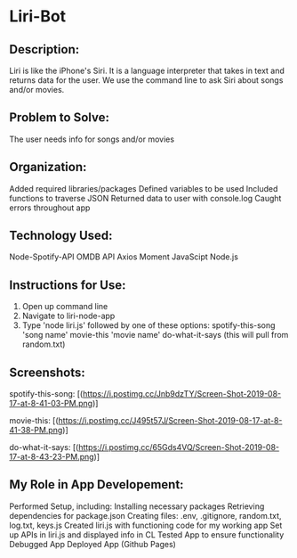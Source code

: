 # Liri-Bot

## Description: 
Liri is like the iPhone's Siri. It is a language interpreter that takes in text and returns data for the user. We use the command line to ask Siri about songs and/or movies.

## Problem to Solve: 
The user needs info for songs and/or movies

## Organization: 
Added required libraries/packages
Defined variables to be used
Included functions to traverse JSON
Returned data to user with console.log
Caught errors throughout app

## Technology Used:
Node-Spotify-API
OMDB API
Axios
Moment
JavaScipt
Node.js

## Instructions for Use:
1. Open up command line
2. Navigate to liri-node-app
3. Type 'node liri.js' followed by one of these options:
    spotify-this-song 'song name'
    movie-this 'movie name'
    do-what-it-says (this will pull from random.txt)

## Screenshots:
spotify-this-song: [(https://i.postimg.cc/Jnb9dzTY/Screen-Shot-2019-08-17-at-8-41-03-PM.png)]

movie-this: [(https://i.postimg.cc/J495t57J/Screen-Shot-2019-08-17-at-8-41-38-PM.png)]

do-what-it-says: [(https://i.postimg.cc/65Gds4VQ/Screen-Shot-2019-08-17-at-8-43-23-PM.png)]

## My Role in App Developement: 
Performed Setup, including: 
    Installing necessary packages 
    Retrieving dependencies for package.json
    Creating files: .env, .gitignore, random.txt, log.txt, keys.js
Created liri.js with functioning code for my working app
Set up APIs in liri.js and displayed info in CL 
Tested App to ensure functionality 
Debugged App
Deployed App (Github Pages)

